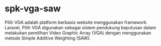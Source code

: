 # spk-vga-saw
 Pilih VGA adalah platform berbasis website menggunakan framework Laravel, Pilih VGA digunakan sebagai sistem pendukung keputusan dalam melakukan pemilihan Video Graphic Array (VGA) dengan menggunakan metode Simple Additive Weighting (SAW).
